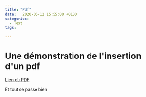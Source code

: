 ```yaml
---
title: "Pdf"
date:   2020-06-12 15:55:00 +0100
categories:
  - Test
tags:

---
```


# Une démonstration de l'insertion d'un pdf

[Lien du PDF](/assets/pdf/entretiens_techniques.pdf)

<object class="pdf fitvidsignore" data="/assets/pdf/entretiens_techniques.pdf" type="application/pdf"></object>

Et tout se passe bien
